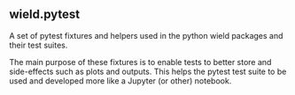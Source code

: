 wield.pytest
------------------

A set of pytest fixtures and helpers used in the python wield packages and their test suites.

The main purpose of these fixtures is to enable tests to better store and side-effects such as plots and outputs. This helps the pytest test suite to be used and developed more like a Jupyter (or other) notebook.


